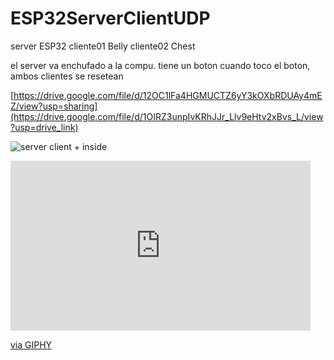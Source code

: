# ESP32ServerClientUDP
server ESP32 
cliente01 Belly
cliente02 Chest

el server va enchufado a la compu. tiene un boton
cuando toco el boton, ambos clientes se resetean

[https://drive.google.com/file/d/12OC1lFa4HGMUCTZ6yY3kOXbRDUAy4mEZ/view?usp=sharing](https://drive.google.com/file/d/1OIRZ3unpIvKRhJJr_Llv9eHtv2xBvs_L/view?usp=drive_link)



![server client + inside](https://user-images.githubusercontent.com/41321821/205462976-2d1d24ca-24ab-4deb-bcf2-380d6776a7ac.jpg)

<iframe src="https://giphy.com/embed/hp0cSpJAWCZ881lewp" width="480" height="272" frameBorder="0" class="giphy-embed" allowFullScreen></iframe><p><a href="https://giphy.com/gifs/hp0cSpJAWCZ881lewp">via GIPHY</a></p>
